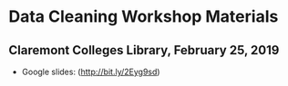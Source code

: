 # Data Cleaning Workshop Materials
## Claremont Colleges Library, February 25, 2019

* Google slides: (http://bit.ly/2Eyg9sd)
